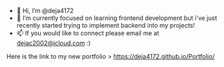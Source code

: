 - 👋 Hi, I’m @deja4172
- 🌱 I’m currently focused on learning frontend development but i've just recently started trying to implement backend into my projects!
- 📫 If you would like to connect please email me at dejac2002@icloud.com :)

Here is the link to my new portfolio > https://deja4172.github.io/Portfolio/
